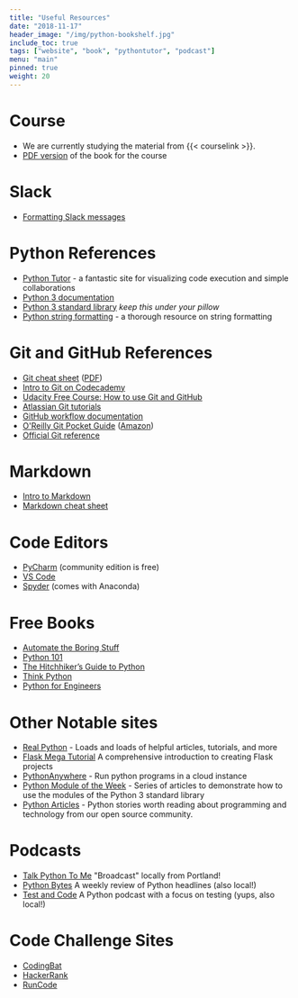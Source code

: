 ```yaml
---
title: "Useful Resources"
date: "2018-11-17"
header_image: "/img/python-bookshelf.jpg"
include_toc: true
tags: ["website", "book", "pythontutor", "podcast"]
menu: "main"
pinned: true
weight: 20
---
```


# Course
  * We are currently studying the material from {{< courselink >}}.
  * [PDF version](http://www.davidjoyner.net/b/wp-content/uploads/2017/03/Joyner_IntroductiontoComputing_1stEdition.pdf) of the book for the course

# Slack
  * [Formatting Slack messages](https://get.slack.help/hc/en-us/articles/202288908-Format-your-messages)

# Python References
  * [Python Tutor](http://www.pythontutor.com/) - a fantastic site for visualizing code execution and simple collaborations
  * [Python 3 documentation](https://docs.python.org/3/)
  * [Python 3 standard library](https://docs.python.org/3/library/index.html) _keep this under your pillow_
  * [Python string formatting](https://pyformat.info/) - a thorough resource on string formatting

# Git and GitHub References
  * [Git cheat sheet](https://services.github.com/on-demand/downloads/github-git-cheat-sheet/) ([PDF](https://services.github.com/on-demand/downloads/github-git-cheat-sheet.pdf))
  * [Intro to Git on Codecademy](https://www.codecademy.com/learn/learn-git)
  * [Udacity Free Course: How to use Git and GitHub](https://in.udacity.com/course/how-to-use-git-and-github--ud775-india)
  * [Atlassian Git tutorials](https://www.atlassian.com/git/tutorials)
  * [GitHub workflow documentation](https://help.github.com/categories/collaborating-with-issues-and-pull-requests/)
  * [O'Reilly Git Pocket Guide](http://shop.oreilly.com/product/0636920024972.do) ([Amazon](https://www.amazon.com/Git-Pocket-Guide-Working-Introduction/dp/1449325866/))
  * [Official Git reference](https://git-scm.com/docs)

# Markdown
  * [Intro to Markdown](https://guides.github.com/features/mastering-markdown/)
  * [Markdown cheat sheet](https://github.com/adam-p/markdown-here/wiki/Markdown-Cheatsheet)

# Code Editors
  * [PyCharm](https://www.jetbrains.com/pycharm/) (community edition is free)
  * [VS Code](https://code.visualstudio.com/)
  * [Spyder](https://anaconda.org/anaconda/spyder) (comes with Anaconda)

# Free Books
  * [Automate the Boring Stuff](https://automatetheboringstuff.com/)
  * [Python 101](https://python101.pythonlibrary.org/)
  * [The Hitchhiker’s Guide to Python](https://docs.python-guide.org/)
  * [Think Python](http://greenteapress.com/wp/think-python-2e/)
  * [Python for Engineers](https://www.pythonforengineers.com/python-for-scientists-and-engineers/)

# Other Notable sites
  * [Real Python](https://realpython.com/) - Loads and loads of helpful articles, tutorials, and more
  * [Flask Mega Tutorial](https://blog.miguelgrinberg.com/post/the-flask-mega-tutorial-part-i-hello-world) A comprehensive introduction to creating Flask projects
  * [PythonAnywhere](https://www.pythonanywhere.com/) - Run python programs in a cloud instance
  * [Python Module of the Week](https://pymotw.com/3/) - Series of articles to demonstrate how to use the modules of the Python 3 standard library
  * [Python Articles](https://medium.freecodecamp.org/tagged/python ) - Python stories worth reading about programming and technology from our open source community.

# Podcasts
  * [Talk Python To Me](https://talkpython.fm/) "Broadcast" locally from Portland!
  * [Python Bytes](https://pythonbytes.fm/) A weekly review of Python headlines  (also local!)
  * [Test and Code](https://testandcode.com/) A Python podcast with a focus on testing (yups, also local!)

# Code Challenge Sites
  * [CodingBat](https://codingbat.com/python)
  * [HackerRank](https://www.hackerrank.com)
  * [RunCode](https://docs.runcode.ninja/)

